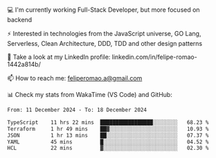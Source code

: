 💻 I'm currently working Full-Stack Developer, but more focused on backend

⚡ Interested in technologies from the JavaScript universe, GO Lang, Serverless, Clean Architecture, DDD, TDD and other design patterns

👥 Take a look at my LinkedIn profile: linkedin.com/in/felipe-romao-1442a814b/

📫 How to reach me: feliperomao.a@gmail.com

📊 Check my stats from WakaTime (VS Code) and GitHub:

<!--START_SECTION:waka-->

```txt
From: 11 December 2024 - To: 18 December 2024

TypeScript    11 hrs 22 mins  █████████████████░░░░░░░░   68.23 %
Terraform     1 hr 49 mins    ██▓░░░░░░░░░░░░░░░░░░░░░░   10.93 %
JSON          1 hr 13 mins    ██░░░░░░░░░░░░░░░░░░░░░░░   07.37 %
YAML          45 mins         █░░░░░░░░░░░░░░░░░░░░░░░░   04.52 %
HCL           22 mins         ▓░░░░░░░░░░░░░░░░░░░░░░░░   02.30 %
```

<!--END_SECTION:waka-->
